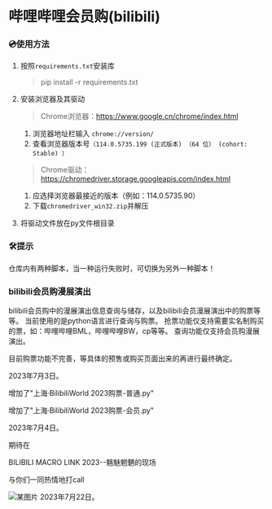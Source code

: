 # 哔哩哔哩会员购(bilibili)
### 💿使用方法
1. 按照`requirements.txt`安装库
   > pip install -r requirements.txt
3. 安装浏览器及其驱动
    > Chrome浏览器：https://www.google.cn/chrome/index.html

      1. 浏览器地址栏输入 `chrome://version/`
      2. 查看浏览器版本号`（114.0.5735.199 (正式版本) （64 位） (cohort: Stable) ）`
    >
    > 
    > Chrome驱动：https://chromedriver.storage.googleapis.com/index.html
      1. 应选择浏览器最接近的版本（例如：114.0.5735.90）
      2. 下载`chromedriver_win32.zip`并解压

    
3. 将驱动文件放在py文件根目录

### 🛠️提示
  仓库内有两种脚本，当一种运行失败时，可切换为另外一种脚本！
  
### bilibili会员购漫展演出
bilibili会员购中的漫展演出信息查询与储存，以及bilibili会员漫展演出中的购票等等。
当前使用的是python语言进行查询与购票。
抢票功能仅支持需要实名制购买的票，如：哔哩哔哩BML，哔哩哔哩BW，cp等等。
查询功能仅支持会员购漫展演出。

目前购票功能不完善，等具体的预售或购买页面出来的再进行最终确定。


2023年7月3日。



增加了"上海·BilibiliWorld 2023购票-普通.py"

增加了"上海·BilibiliWorld 2023购票-会员.py"



2023年7月4日。



期待在

BILIBILI MACRO LINK 2023--魑魅魍魉的现场

与你们一同热情地打call

![某图片](https://github.com/lovebili/bilibili_show/assets/138492076/1115f6f4-4bba-4fc8-ad03-e224edcaa920)
2023年7月22日。

